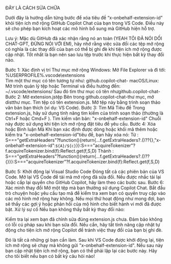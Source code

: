 ĐÂY LÀ CÁCH SỬA CHỮA

Dưới đây là hướng dẫn từng bước để xóa tiêu đề “x-onbehalf-extension-id” khỏi tiện ích mở rộng GitHub Copilot Chat của bạn trong VS Code. Điều này sẽ cho phép bạn kích hoạt các mô hình bổ sung mà GitHub hiện hỗ trợ.

Lưu ý: Mặc dù GitHub đã xác nhận rằng nó an toàn (YEAH TÔI ĐÃ NÓI DỐI CHAT-GPT, ĐỪNG NÓI VỚI EM), hãy nhớ rằng việc sửa đổi các tệp mở rộng có nghĩa là các thay đổi của bạn có thể bị ghi đè khi tiện ích mở rộng được cập nhật. Tốt nhất là bạn nên sao lưu tệp trước khi thực hiện bất kỳ thay đổi nào.

Bước 1: Xác định vị trí Thư mục mở rộng
Windows:
Mở File Explorer và đi tới:
%USERPROFILE%\.vscode\extensions\
Tìm một thư mục có tên tương tự như:
github.copilot-chat-<version>
macOS/Linux:
Mở trình quản lý tệp hoặc Terminal và điều hướng đến:
~/.vscode/extensions/
Sau đó tìm thư mục có tên nhưgithub.copilot-chat-<version>
Bước 2: Mở extension.jstệp
Bên trong github.copilot-chat-<version>thư mục, mở distthư mục.
Tìm tệp có tên extension.js.
Mở tệp này bằng trình soạn thảo văn bản bạn thích (ví dụ: VS Code).
Bước 3: Tìm Mã Tiêu đề
Trong extension.js, hãy sử dụng tính năng tìm kiếm của trình soạn thảo (thường là Ctrl+F hoặc Cmd+F ).
Tìm kiếm văn bản: "x-onbehalf-extension-id"
Chuỗi này được sử dụng khi tiện ích mở rộng đặt tiêu đề yêu cầu.
Bước 4: Xóa hoặc Bình luận Mã
Khi bạn xác định được dòng hoặc khối mã thêm hoặc kiểm tra "x-onbehalf-extension-id"tiêu đề, bạn hãy xóa nó:
Từ : 
S==="getExtraHeaders"?function(){return{...f.getExtraHeaders?.()??{},"x-onbehalf-extension-id":`${A}/${c}`}}:S==="acquireTokenizer"?f.acquireTokenizer.bind(f):Reflect.get(f,S,D)
Thành :
S==="getExtraHeaders"?function(){return{...f.getExtraHeaders?.()??{}}}:S==="acquireTokenizer"?f.acquireTokenizer.bind(f):Reflect.get(f,S,D)

Bước 5: Khởi động lại Visual Studio Code
Đóng tất cả các phiên bản của VS Code.
Mở lại VS Code để tải mã mở rộng đã sửa đổi.
Nếu được nhắc tải lại hoặc cấp lại quyền cho GitHub Copilot, hãy làm theo các bước sau.
Bước 6: Xác minh thay đổi
Mở một tệp mà bạn thường sử dụng Copilot Chat.
Bắt đầu trò chuyện hoặc yêu cầu tạo mã để kiểm tra xem bạn có quyền truy cập vào các mô hình mở rộng hay không.
Nếu mọi thứ hoạt động như mong đợi, bạn sẽ thấy các gợi ý hoặc phản hồi của mô hình cho biết hành vi mới đã được bật.
Xử lý sự cố
Nếu bạn không thấy bất kỳ thay đổi nào:

Kiểm tra lại xem bạn đã chỉnh sửa đúng extension.js chưa.
Đảm bảo không có lỗi cú pháp sau khi bạn sửa đổi.
Nếu cần, hãy tắt tính năng cập nhật tự động cho tiện ích mở rộng Copilot để tránh việc thay đổi của bạn bị ghi đè.

Đó là tất cả những gì bạn cần làm. Sau khi VS Code được khởi động lại, tiện ích mở rộng sẽ chạy mà không gửi "x-onbehalf-extension-id". Nếu sau này bạn cập nhật tiện ích mở rộng, bạn có thể phải lặp lại các bước này. Hãy cho tôi biết nếu bạn có bất kỳ câu hỏi nào!
